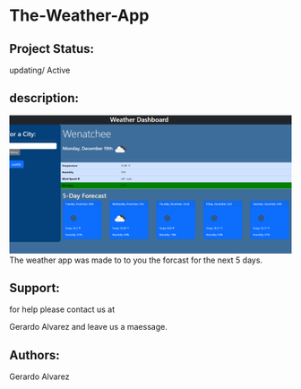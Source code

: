 # The-Weather-App

## Project Status:
updating/ Active

## description:
<img src="./Assests/Images/Weather app.png" alt="weather app screenshot"/>
The weather app was made to to you the forcast for the next 5 days.

## Support:
for help please contact us at 

Gerardo Alvarez
and leave us a maessage.

## Authors:
Gerardo Alvarez